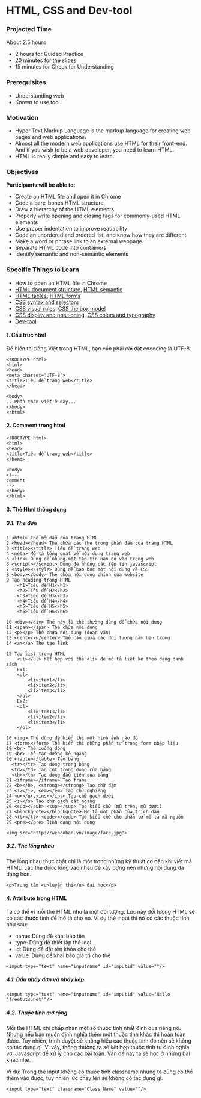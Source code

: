 # HTML, CSS and Dev-tool

### Projected Time

About 2.5 hours

* 2 hours for Guided Practice
* 20 minutes for the slides
* 15 minutes for Check for Understanding

### Prerequisites

* Understanding web
* Known to use tool

### Motivation

* Hyper Text Markup Language is the markup language for creating web pages and web applications.
* Almost all the modern web applications use HTML for their front-end. And if you wish to be a web developer, you need to learn HTML.
* HTML is really simple and easy to learn.

### Objectives

**Participants will be able to:**

* Create an HTML file and open it in Chrome
* Code a bare-bones HTML structure
* Draw a hierarchy of the HTML elements
* Properly write opening and closing tags for commonly-used HTML elements
* Use proper indentation to improve readability
* Code an unordered and ordered list, and know how they are different
* Make a word or phrase link to an external webpage
* Separate HTML code into containers
* Identify semantic and non-semantic elements

### Specific Things to Learn

* How to open an HTML file in Chrome
* [HTML document structure](theories/1-html-elements-and-structure.md), [HTML semantic](theories/4-html-semantic-html.md)
* [HTML tables](theories/2-html-tables.md), [HTML forms](theories/3-html-forms.md)
* [CSS syntax and selectors](theories/5-css-syntax-and-selectors.md)
* [CSS visual rules](theories/6-css-visual-rules.md), [CSS the box model](theories/7-css-the-box-model.md)
* [CSS display and positioning](theories/8-css-display-and-positioning.md), [CSS colors and typography](theories/9-css-colors-and-typography.md)
* [Dev-tool](1-build-environment-dev.md)

#### 1. Cấu trúc html

Để hiển thị tiếng Việt trong HTML, bạn cần phải cài đặt encoding là UTF-8.

```{html}
<!DOCTYPE html>
<html>
<head>
<meta charset="UTF-8">
<title>Tiêu đề trang web</title>
</head>

<body>
...Phần thân viết ở đây...
</body>
</html>
```

#### 2. Comment trong html

```{html}
<!DOCTYPE html>
<html>
<head>
<title>Tiêu đề trang web</title>
</head>

<body>
<!--
comment
-->
</body>
</html>
```

#### 3. Thẻ Html thông dụng

##### 3.1. Thẻ đơn

```{html}
1 <html> Thể mở đầu của trang HTML
2 <head></head> Thẻ chứa các thẻ trong phần đầu của trang HTML
3 <title></title> Tiêu đề trang web
4 <meta> Mô tả tổng quát về nội dung trang web
5 <link> Dùng để nhúng một tập tin nào đó vào trang web
6 <script></script> Dùng để nhúng các tệp tin javascript
7 <style></style> Dùng để bao bọc một nội dung về CSS
8 <body></body> Thẻ chứa nội dung chính của website
9 Tạo heading trong HTML
    <h1>Tiêu đề H1</h1>
    <h2>Tiêu đề H2</h2>
    <h3>Tiêu đề H3</h3>
    <h4>Tiêu đề H4</h4>
    <h5>Tiêu đề H5</h5>
    <h6>Tiêu đề H6</h6>

10 <div></div> Thẻ này là thẻ thường dùng để chứa nội dung
11 <span></span> Thẻ chứa nội dung
12 <p></p> Thẻ chứa nội dung (đoạn văn)
13 <center></center> Thẻ căn giữa các đối tượng nằm bên trong
14 <a></a> Thẻ tạo link

15 Tạo list trong HTML
    <ul></ul> Kết hợp với thẻ <li> để mô tả liệt kê theo dạng danh sách
    Ex1:
    <ul>
        <li>item1</li>
        <li>item2</li>
        <li>item3</li>
    </ul>
    Ex2:
    <ol>
        <li>item1</li>
        <li>item2</li>
        <li>item3</li>
    </ol>

16 <img> Thẻ dùng để hiển thị một hình ảnh nào đó
17 <form></form> Thẻ hiển thị những phần tử trong form nhập liệu
18 <br> Thẻ xuống dòng
19 <hr> Thẻ tạo đường kẻ ngang
20 <table></table> Tạo bảng
  <tr></tr> Tạo dòng trong bảng
  <td></td> Tạo cột trong dòng của bảng
  <th></th> Tạo dòng đầu tiên của bảng
21 <iframe></iframe> Tạo frame
22 <b></b>, <strong></strong> Tạo chữ đậm
23 <i></i>, <em></em> Tạo chữ nghiêng
24 <u></u>,<ins></ins> Tạo chữ gạch dưới
25 <s></s> Tạo chữ gạch cắt ngang
26 <sub></sub> <sup></sup> Tạo kiểu chữ (mũ trên, mũ dưới)
27 <blockquote></blockquote> Mô tả một phần của trích dẫn
28 <tt></tt> <code></code> Tạo kiểu chữ cho phần tử mô tả mã nguồn
29 <pre></pre> Định dạng nội dung

<img src="http://webcoban.vn/image/face.jpg">
```

##### 3.2. Thẻ lồng nhau

Thẻ lồng nhau thực chất chỉ là một trong những kỹ thuật cơ bản khi viết mã HTML, các thẻ được lồng vào nhau để xây dựng nên những nội dung đa dạng hơn.

```{html}
<p>Trung tâm <u>luyện thi</u> đại học</p>
```

#### 4. Attribute trong HTML

Ta có thể ví mỗi thẻ HTML như là một đối tượng. Lúc này đối tượng HTML sẽ có các thuộc tính để mô tả cho nó. Ví dụ thẻ input thì nó có các thuộc tính như sau:

* name: Dùng để khai báo tên
* type: Dùng để thiết lập thể loại
* id: Dùng để đặt tên khóa cho thẻ
* value: Dùng để khai báo giá trị cho thẻ

```{html}
<input type="text" name="inputname" id="inputid" value=""/>
```

##### 4.1. Dấu nháy đơn và nháy kép

```{html}
<input type="text" name="inputname" id="inputid" value="Hello 'freetuts.net'"/>
```

##### 4.2. Thuộc tính mở rộng

Mỗi thẻ HTML chỉ chấp nhận một số thuộc tính nhất định của riêng nó. Nhưng nếu bạn muốn định nghĩa thêm một thuộc tính khác thì hoàn toàn được. Tuy nhiên, trình duyệt sẽ không hiểu các thuộc tính đó nên sẽ không có tác dụng gì. Vì vậy, thông thường ta sẽ kết hợp thuộc tính tự định nghĩa với Javascript để xử lý cho các bài toán. Vấn đề này ta sẽ học ở những bài khác nhé.

Ví dụ: Trong thẻ input không có thuộc tính classname nhưng ta cũng có thể thêm vào được, tuy nhiên lúc chạy lên sẽ không có tác dụng gì.

```{html}
<input type="text" classname="Class Name" value=""/>
```

